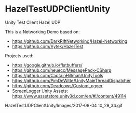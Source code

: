 # HazelTestUDPClientUnity
Unity Test Client Hazel UDP 

This is a Networking Demo based on:

- https://github.com/DarkRiftNetworking/Hazel-Networking
- https://github.com/Vytek/HazelTest

Projects used:

- https://google.github.io/flatbuffers/
- https://github.com/neuecc/MessagePack-CSharp
- https://github.com/CaptainHillman/UnityTools
- https://github.com/PimDeWitte/UnityMainThreadDispatcher
- https://github.com/Deadcows/CustomLogger
- ScreenLogger Unity Assets: https://www.assetstore.unity3d.com/en/#!/content/49114

HazelTestUDPClientUnity/Images/2017-08-04 10_29_34.gif
